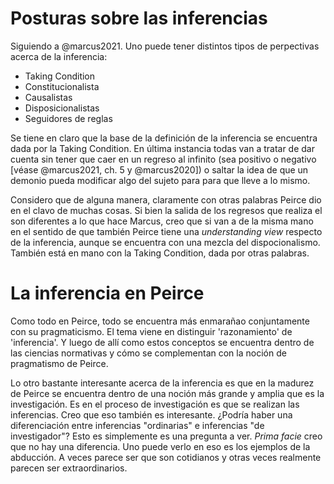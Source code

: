 # Posturas sobre las inferencias

Siguiendo a @marcus2021.
Uno puede tener distintos tipos de perpectivas acerca de la inferencia:

* Taking Condition
* Constitucionalista
* Causalistas
* Disposicionalistas
* Seguidores de reglas

Se tiene en claro que la base de la definición de la inferencia se
encuentra dada por la Taking Condition.
En última instancia todas van a tratar de dar cuenta sin tener que caer en un regreso al infinito
(sea positivo o negativo [véase @marcus2021, ch. 5 y @marcus2020])
o saltar la idea de que un demonio pueda modificar algo del sujeto para para que lleve a lo mismo.

Considero que de alguna manera, claramente con otras palabras Peirce dio en el clavo de muchas cosas.
Si bien la salida de los regresos que realiza el son diferentes a lo que hace Marcus,
creo que si van a de la misma mano en el sentido de que
también Peirce tiene una *understanding view* respecto de la inferencia,
aunque se encuentra con una mezcla del dispocionalismo.
También está en mano con la Taking Condition, dada por otras palabras.

# La inferencia en Peirce

Como todo en Peirce, todo se encuentra más enmarañao conjuntamente con su pragmaticismo.
El tema viene en distinguir 'razonamiento' de 'inferencia'.
Y luego de allí como estos conceptos se encuentra dentro de las ciencias normativas
y cómo se complementan con la noción de pragmatismo de Peirce.

Lo otro bastante interesante acerca de la inferencia es que en la madurez de Peirce
se encuentra dentro de una noción más grande y amplia que es la investigación.
Es en el proceso de investigación es que se realizan las inferencias.
Creo que eso también es interesante.
¿Podría haber una diferenciación entre inferencias "ordinarias" e inferencias "de investigador"?
Esto es simplemente es una pregunta a ver.
*Prima facie* creo que no hay una diferencia.
Uno puede verlo en eso es los ejemplos de la abducción.
A veces parece ser que son cotidianos y
otras veces realmente parecen ser extraordinarios.
